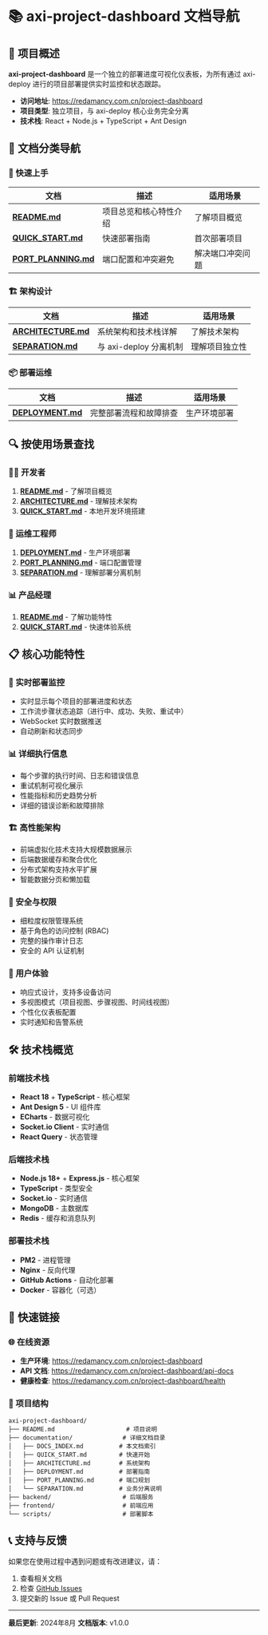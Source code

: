 # 📚 axi-project-dashboard 文档导航

## 🎯 项目概述

**axi-project-dashboard** 是一个独立的部署进度可视化仪表板，为所有通过 axi-deploy 进行的项目部署提供实时监控和状态跟踪。

- **访问地址**: https://redamancy.com.cn/project-dashboard
- **项目类型**: 独立项目，与 axi-deploy 核心业务完全分离
- **技术栈**: React + Node.js + TypeScript + Ant Design

## 📖 文档分类导航

### 🚀 快速上手
| 文档 | 描述 | 适用场景 |
|------|------|----------|
| **[README.md](../README.md)** | 项目总览和核心特性介绍 | 了解项目概览 |
| **[QUICK_START.md](./QUICK_START.md)** | 快速部署指南 | 首次部署项目 |
| **[PORT_PLANNING.md](./PORT_PLANNING.md)** | 端口配置和冲突避免 | 解决端口冲突问题 |

### 🏗️ 架构设计
| 文档 | 描述 | 适用场景 |
|------|------|----------|
| **[ARCHITECTURE.md](./ARCHITECTURE.md)** | 系统架构和技术栈详解 | 了解技术架构 |
| **[SEPARATION.md](./SEPARATION.md)** | 与 axi-deploy 分离机制 | 理解项目独立性 |

### 📦 部署运维
| 文档 | 描述 | 适用场景 |
|------|------|----------|
| **[DEPLOYMENT.md](./DEPLOYMENT.md)** | 完整部署流程和故障排查 | 生产环境部署 |

## 🔍 按使用场景查找

### 👨‍💻 开发者
1. **[README.md](../README.md)** - 了解项目概览
2. **[ARCHITECTURE.md](./ARCHITECTURE.md)** - 理解技术架构
3. **[QUICK_START.md](./QUICK_START.md)** - 本地开发环境搭建

### 🚀 运维工程师
1. **[DEPLOYMENT.md](./DEPLOYMENT.md)** - 生产环境部署
2. **[PORT_PLANNING.md](./PORT_PLANNING.md)** - 端口配置管理
3. **[SEPARATION.md](./SEPARATION.md)** - 理解部署分离机制

### 📊 产品经理
1. **[README.md](../README.md)** - 了解功能特性
2. **[QUICK_START.md](./QUICK_START.md)** - 快速体验系统

## 📋 核心功能特性

### 🔄 实时部署监控
- 实时显示每个项目的部署进度和状态
- 工作流步骤状态追踪（进行中、成功、失败、重试中）
- WebSocket 实时数据推送
- 自动刷新和状态同步

### 📊 详细执行信息
- 每个步骤的执行时间、日志和错误信息
- 重试机制可视化展示
- 性能指标和历史趋势分析
- 详细的错误诊断和故障排除

### 🏗️ 高性能架构
- 前端虚拟化技术支持大规模数据展示
- 后端数据缓存和聚合优化
- 分布式架构支持水平扩展
- 智能数据分页和懒加载

### 🔐 安全与权限
- 细粒度权限管理系统
- 基于角色的访问控制 (RBAC)
- 完整的操作审计日志
- 安全的 API 认证机制

### 🎨 用户体验
- 响应式设计，支持多设备访问
- 多视图模式（项目视图、步骤视图、时间线视图）
- 个性化仪表板配置
- 实时通知和告警系统

## 🛠️ 技术栈概览

### 前端技术栈
- **React 18** + **TypeScript** - 核心框架
- **Ant Design 5** - UI 组件库
- **ECharts** - 数据可视化
- **Socket.io Client** - 实时通信
- **React Query** - 状态管理

### 后端技术栈
- **Node.js 18+** + **Express.js** - 核心框架
- **TypeScript** - 类型安全
- **Socket.io** - 实时通信
- **MongoDB** - 主数据库
- **Redis** - 缓存和消息队列

### 部署技术栈
- **PM2** - 进程管理
- **Nginx** - 反向代理
- **GitHub Actions** - 自动化部署
- **Docker** - 容器化（可选）

## 🔗 快速链接

### 🌐 在线资源
- **生产环境**: https://redamancy.com.cn/project-dashboard
- **API 文档**: https://redamancy.com.cn/project-dashboard/api-docs
- **健康检查**: https://redamancy.com.cn/project-dashboard/health

### 📁 项目结构
```
axi-project-dashboard/
├── README.md                    # 项目说明
├── documentation/              # 详细文档目录
│   ├── DOCS_INDEX.md          # 本文档索引
│   ├── QUICK_START.md         # 快速开始
│   ├── ARCHITECTURE.md        # 系统架构
│   ├── DEPLOYMENT.md          # 部署指南
│   ├── PORT_PLANNING.md       # 端口规划
│   └── SEPARATION.md          # 业务分离说明
├── backend/                    # 后端服务
├── frontend/                   # 前端应用
└── scripts/                    # 部署脚本
```

## 📞 支持与反馈

如果您在使用过程中遇到问题或有改进建议，请：

1. 查看相关文档
2. 检查 [GitHub Issues](https://github.com/MoseLu/axi-project-dashboard/issues)
3. 提交新的 Issue 或 Pull Request

---

**最后更新**: 2024年8月
**文档版本**: v1.0.0
